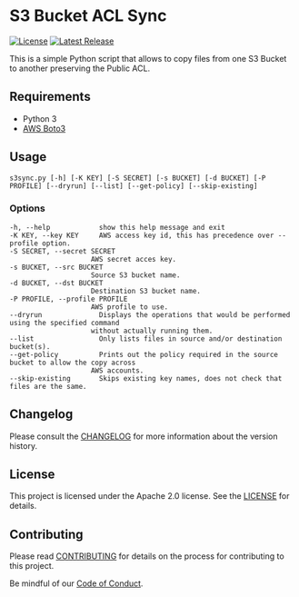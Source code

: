 # S3 Bucket ACL Sync

[![License](https://img.shields.io/badge/License-Apache%202.0-blue.svg?style=flat-square)](LICENSE)
[![Latest Release](https://img.shields.io/github/release/jblab/s3-bucket-acl-sync.svg?style=flat-square)](https://github.com/jblab/s3-bucket-acl-sync/releases/latest)

This is a simple Python script that allows to copy files from one S3 Bucket to
another preserving the Public ACL.

## Requirements

- Python 3
- [AWS Boto3](https://boto3.amazonaws.com/v1/documentation/api/latest/index.html)

## Usage

```shell
s3sync.py [-h] [-K KEY] [-S SECRET] [-s BUCKET] [-d BUCKET] [-P PROFILE] [--dryrun] [--list] [--get-policy] [--skip-existing]
```

### Options

```
-h, --help            show this help message and exit
-K KEY, --key KEY     AWS access key id, this has precedence over --profile option.
-S SECRET, --secret SECRET
                    AWS secret acces key.
-s BUCKET, --src BUCKET
                    Source S3 bucket name.
-d BUCKET, --dst BUCKET
                    Destination S3 bucket name.
-P PROFILE, --profile PROFILE
                    AWS profile to use.
--dryrun              Displays the operations that would be performed using the specified command
                    without actually running them.
--list                Only lists files in source and/or destination bucket(s).
--get-policy          Prints out the policy required in the source bucket to allow the copy across
                    AWS accounts.
--skip-existing       Skips existing key names, does not check that files are the same.
```

## Changelog

Please consult the [CHANGELOG](CHANGELOG.md) for more information about the version history.

## License

This project is licensed under the Apache 2.0 license. See the [LICENSE](LICENSE) for details.

## Contributing

Please read [CONTRIBUTING](CONTRIBUTING.md) for details on the process for contributing to this project.

Be mindful of our [Code of Conduct](CODE_OF_CONDUCT.md).
